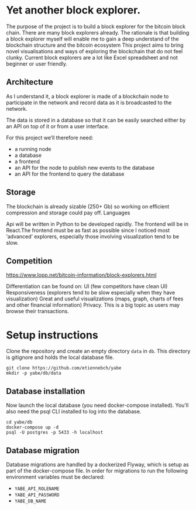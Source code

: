 # Yet another block explorer.

The purpose of the project is to build a block explorer for the bitcoin block chain.
There are many block explorers already. The rationale is that building a block explorer myself will enable me to gain a deep understand of the blockchain structure and the bitcoin ecosystem
This project aims to bring novel visualisations and ways of exploring the blockchain that do not feel clunky.
Current block explorers are a lot like Excel spreadsheet and not beginner or user friendly.

## Architecture

As I understand it, a block explorer is made of a blockchain node to participate in the network and record data as it is broadcasted to the network.

The data is stored in a database so that it can be easily searched either by an API on top of it or from a user interface.

For this project we’ll therefore need:

- a running node
- a database
- a frontend
- an API for the node to publish new events to the database
- an API for the frontend to query the database

## Storage

The blockchain is already sizable (250+ Gb) so working on efficient compression and storage could pay off.
Languages

Api will be written in Python to be developed rapidly. The frontend will be in React.The frontend must be as fast as possible since I noticed most ‘advanced’ explorers, especially those involving visualization tend to be slow.

## Competition

https://www.lopp.net/bitcoin-information/block-explorers.html

Differentiation can be found on:
UI (few competitors have clean UI)
Responsiveness (explorers tend to be slow especially when they have visualization)
Great and useful visualizations (maps, graph, charts of fees and other financial information)
Privacy. This is a big topic as users may browse their transactions.

# Setup instructions

Clone the repository and create an empty directory `data` in `db`. This directory is gitignore and holds the local database file.

```shell
git clone https://github.com/etiennebch/yabe
mkdir -p yabe/db/data
```

## Database installation

Now launch the local database (you need docker-compose installed). You'll also need the psql CLI installed to log into the database.

```shell
cd yabe/db
docker-compose up -d
psql -U postgres -p 5433 -h localhost
```

## Database migration

Database migrations are handled by a dockerized Flyway, which is setup as part of the docker-compose file.
In order for migrations to run the following environment variables must be declared:

- `YABE_API_ROLENAME`
- `YABE_API_PASSWORD`
- `YABE_DB_NAME`
